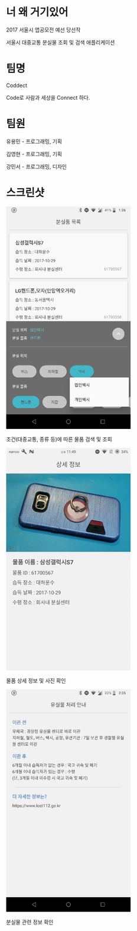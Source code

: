 # 너 왜 거기있어

2017 서울시 앱공모전 예선 당선작

서울시 대중교통 분실물 조회 및 검색 애플리케이션

# 팀명

Coddect

Code로 사람과 세상을 Connect 하다.

# 팀원

유용민 - 프로그래밍, 기획

김영현 - 프로그래밍, 기획

강민서 - 프로그래밍, 디자인

# 스크린샷

![Search&List](./ScreenShots/ScreenShot_Search&List.png)

조건(대중교통, 종류 등)에 따른 물품 검색 및 조회

![Detail](./ScreenShots/ScreenShot_Detail.png)

물품 상세 정보 및 사진 확인

![Info](./ScreenShots/ScreenShot_Info.png)

분실물 관련 정보 확인
